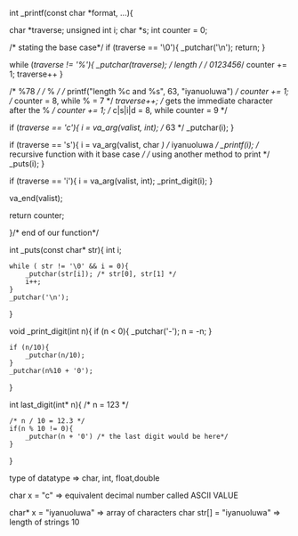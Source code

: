 int _printf(const char *format, ...){

char *traverse;
unsigned int i;
char *s;
int counter = 0;

/* stating the base case*/
if (traverse == '\0'){
	_putchar('\n');
	return;
}

while (*traverse != '%'){
	_putchar(*traverse); /* length  */ /* 0123456*/
	counter += 1;
	traverse++
}

/* %78 */
/* % */
/* printf("length %c and %s", 63, "iyanuoluwa") */
counter += 1; /* counter = 8, while % = 7 */
*traverse++; /* gets the immediate character after the % */
counter += 1; /* c|s|i|d = 8,  while counter = 9 */

if (*traverse == 'c'){
	i = va_arg(valist, int); /* 63 */
	_putchar(i);
}

if (traverse == 's'){
	i = va_arg(valist, char *) /* iyanuoluwa */
	_printf(i); /* recursive function with it base case */
	/* using another method to print */
	_puts(i);
}

if (traverse == 'i'){
	i = va_arg(valist, int);
	_print_digit(i);
}

va_end(valist);

return counter;


}/* end of our function*/


int _puts(const char* str){
	int i;

	while ( str != '\0' && i = 0){
		_putchar(str[i]); /* str[0], str[1] */
		i++;
	}
	_putchar('\n');
}

void _print_digit(int n){
	if (n < 0){
		_putchar('-');
		n = -n;
	}

	if (n/10){
		_putchar(n/10);
	}
	_putchar(n%10 + '0');
}

int last_digit(int* n){
	/* n = 123 */

	/* n / 10 = 12.3 */
	if(n % 10 != 0){
		_putchar(n + '0') /* the last digit would be here*/
	}
}



type of datatype => char, int, float,double

char x = "c" => equivalent decimal number called ASCII VALUE

char* x = "iyanuoluwa" => array of characters
char str[] = "iyanuoluwa" => length of strings 10
